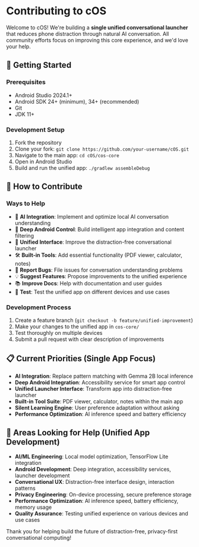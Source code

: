 # Contributing to cOS

Welcome to cOS! We're building a **single unified conversational launcher** that reduces phone distraction through natural AI conversation. All community efforts focus on improving this core experience, and we'd love your help.

## 🚀 Getting Started

### Prerequisites
- Android Studio 2024.1+
- Android SDK 24+ (minimum), 34+ (recommended)
- Git
- JDK 11+

### Development Setup
1. Fork the repository
2. Clone your fork: `git clone https://github.com/your-username/cOS.git`
3. Navigate to the main app: `cd cOS/cos-core`
4. Open in Android Studio
5. Build and run the unified app: `./gradlew assembleDebug`

## 🤝 How to Contribute

### Ways to Help
- 🧠 **AI Integration**: Implement and optimize local AI conversation understanding
- 📱 **Deep Android Control**: Build intelligent app integration and content filtering  
- 🎨 **Unified Interface**: Improve the distraction-free conversational launcher
- 🛠️ **Built-in Tools**: Add essential functionality (PDF viewer, calculator, notes)
- 🐛 **Report Bugs**: File issues for conversation understanding problems
- 💡 **Suggest Features**: Propose improvements to the unified experience
- 📚 **Improve Docs**: Help with documentation and user guides
- 🧪 **Test**: Test the unified app on different devices and use cases

### Development Process
1. Create a feature branch (`git checkout -b feature/unified-improvement`)
2. Make your changes to the unified app in `cos-core/`
3. Test thoroughly on multiple devices
4. Submit a pull request with clear description of improvements

## 📋 Current Priorities (Single App Focus)
- **AI Integration**: Replace pattern matching with Gemma 2B local inference
- **Deep Android Integration**: Accessibility service for smart app control
- **Unified Launcher Interface**: Transform app into distraction-free launcher
- **Built-in Tool Suite**: PDF viewer, calculator, notes within the main app
- **Silent Learning Engine**: User preference adaptation without asking
- **Performance Optimization**: AI inference speed and battery efficiency

## 🎯 Areas Looking for Help (Unified App Development)
- **AI/ML Engineering**: Local model optimization, TensorFlow Lite integration
- **Android Development**: Deep integration, accessibility services, launcher development
- **Conversational UX**: Distraction-free interface design, interaction patterns
- **Privacy Engineering**: On-device processing, secure preference storage
- **Performance Optimization**: AI inference speed, battery efficiency, memory usage
- **Quality Assurance**: Testing unified experience on various devices and use cases

Thank you for helping build the future of distraction-free, privacy-first conversational computing!
